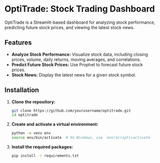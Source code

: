 # OptiTrade: Stock Trading Dashboard

OptiTrade is a Streamlit-based dashboard for analyzing stock performance, predicting future stock prices, and viewing the latest stock news.

## Features

- **Analyze Stock Performance:** Visualize stock data, including closing prices, volume, daily returns, moving averages, and correlations.
- **Predict Future Stock Prices:** Use Prophet to forecast future stock prices.
- **Stock News:** Display the latest news for a given stock symbol.

## Installation

1. **Clone the repository:**

   ```sh
   git clone https://github.com/yourusername/optitrade.git
   cd optitrade
   ```

2. **Create and activate a virtual environment:**

   ```sh
   python -m venv env
   source env/bin/activate  # On Windows, use `env\Scripts\activate`
   ```

3. **Install the required packages:**

   ```sh
   pip install -r requirements.txt
   ```
